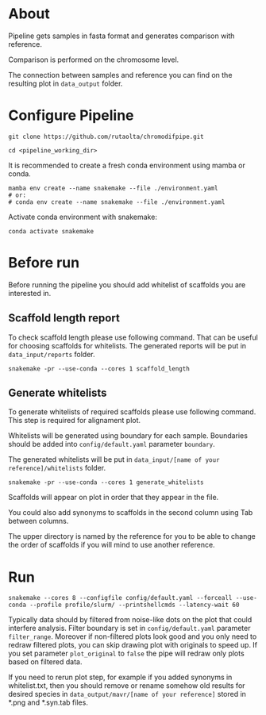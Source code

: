 # About

Pipeline gets samples in fasta format and generates comparison with reference.

Comparison is performed on the chromosome level.

The connection between samples and reference you can find on the resulting plot in `data_output` folder.

# Configure Pipeline

`git clone https://github.com/rutaolta/chromodifpipe.git`

`cd <pipeline_working_dir>`

It is recommended to create a fresh conda environment using mamba or conda.

```
mamba env create --name snakemake --file ./environment.yaml
# or:
# conda env create --name snakemake --file ./environment.yaml
```

Activate conda environment with snakemake:

`conda activate snakemake`

# Before run

Before running the pipeline you should add whitelist of scaffolds you are interested in.

## Scaffold length report

To check scaffold length please use following command. 
That can be useful for choosing scaffolds for whitelists.
The generated reports will be put in `data_input/reports` folder.

`snakemake -pr --use-conda --cores 1 scaffold_length`

## Generate whitelists

To generate whitelists of required scaffolds please use following command. This step is required for alignament plot.

Whitelists will be generated using boundary for each sample.
Boundaries should be added into `config/default.yaml` parameter `boundary`.

The generated whitelists will be put in `data_input/[name of your reference]/whitelists` folder.

`snakemake -pr --use-conda --cores 1 generate_whitelists`

Scaffolds will appear on plot in order that they appear in the file.

You could also add synonyms to scaffolds in the second column using Tab between columns.

The upper directory is named by the reference for you to be able to change the order of scaffolds if you will mind to use another reference.

# Run

`snakemake --cores 8 --configfile config/default.yaml --forceall --use-conda --profile profile/slurm/ --printshellcmds --latency-wait 60`

Typically data should by filtered from noise-like dots on the plot that could interfere analysis. Filter boundary is set in `config/default.yaml` parameter `filter_range`. Moreover if non-filtered plots look good and you only need to redraw filtered plots, you can skip drawing plot with originals to speed up. If you set parameter `plot_original` to `false` the pipe will redraw only plots based on filtered data.

If you need to rerun plot step, for example if you added synonyms in whitelist.txt, then you should remove or rename somehow old results for desired species in `data_output/mavr/[name of your reference]` stored in *.png and *.syn.tab files.
